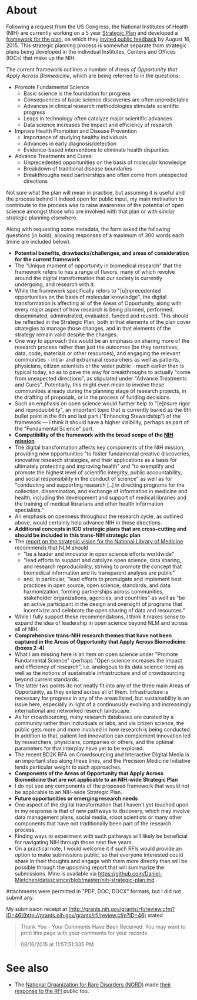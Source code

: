 # About
Following a request from the US Congress, the National Institutes of Health (NIH) are currently working on a 5 year [Strategic Plan](http://www.nih.gov/about/strategic-plan/) and developed a [framework for the plan](http://www.nih.gov/about/strategic-plan/strategic-plan-2015.pdf), on which they [invited public feedback](http://grants.nih.gov/grants/guide/notice-files/NOT-OD-15-118.html) by August 16, 2015. This strategic planning process is somewhat separate from strategic plans being developed in the individual Institutes, Centers and Offices (IOCs) that make up the NIH. 

The current framework outlines a number of *Areas of Opportunity that Apply Across Biomedicine*, which are being referred to in the questions:
 - Promote Fundamental Science
   - Basic science is the foundation for progress
   - Consequences of basic science discoveries are often unpredictable
   - Advances in clinical research methodologies stimulate scientific progress
   - Leaps in technology often catalyze major scientific advances
   - Data science increases the impact and efficiency of research
 - Improve Health Promotion and Disease Prevention
   - Importance of studying healthy individuals
   - Advances in early diagnosis/detection
   - Evidence-based interventions to eliminate health disparities
 - Advance Treatments and Cures
   - Unprecedented opportunities on the basis of molecular knowledge
   - Breakdown of traditional disease boundaries
   - Breakthroughs need partnerships and often come from unexpected directions

Not sure what the plan will mean in practice, but assuming it is useful and the process behind it indeed open for public input, my main motivation to contribute to the process was to raise awareness of the potential of open science amongst those who are involved with that plan or with similar strategic planning elsewhere. 

Along with requesting some metadata, the form asked the following questions (in bold), allowing responses of a maximum of 300 words each (mine are included below).

 -  **Potential benefits, drawbacks/challenges, and areas of consideration for the current framework** 
  -  The "Unique moment of opportunity in biomedical research" that the framework refers to has a range of flavors, many of which revolve around the digital transformation that our society is currently undergoing, and research with it. 
  -  While the framework specifically refers to "[u]nprecedented opportunities on the basis of molecular knowledge", the digital transformation is affecting all of the Areas of Opportunity, along with every major aspect of how research is being planned, performed, disseminated, adminstrated, evaluated, funded and reused. This should be reflected in the Strategic Plan, both in that elements of the plan cover strategies to manage those changes, and in that elements of the strategy remain valid despite the changes.
  -  One way to approach this would be an emphasis on sharing more of the research process rather than just the outcomes (be they narratives, data, code, materials or other resources), and engaging the relevant communities - intra- and extramural researchers as well as patients, physicians, citizen scientists or the wider public - much earlier than is typical today, so as to pave the way for breakthroughs to actually "come from unexpected directions", as stipulated under "Advance Treatments and Cures". Potentially, this might even mean to involve these communities already during the planning stage of research projects, in the drafting of proposals, or in the process of funding decisions.
  -  Such an emphasis on open science would further help to "[e]nsure rigor and reproducibility", an important topic that is currently buried as the 6th bullet point in the 6th and last part ("Enhancing Stewardship") of the framework &mdash; I think it should have a higher visibility, perhaps as part of the "Fundamental Science" part.
 -  **Compatibility of the framework with the broad scope of the [NIH mission](http://www.nih.gov/about/mission.htm)**
  -  The digital transformation affects key components of the NIH mission, providing new opportunities "to foster fundamental creative discoveries, innovative research strategies, and their applications as a basis for ultimately protecting and improving health" and "to exemplify and promote the highest level of scientific integrity, public accountability, and social responsibility in the conduct of science" as well as for "conducting and supporting research  [..] in directing programs for the collection, dissemination, and exchange of information in medicine and health, including the development and support of medical libraries and the training of medical librarians and other health information specialists."
  -  An emphasis on openness throughout the research cycle, as outlined above, would certainly help advance NIH in these directions.
 -  **Additional concepts in ICO strategic plans that are cross-cutting and should be included in this trans-NIH strategic plan**
   - The [report on the strategic vision for the National Library of Medicine](http://acd.od.nih.gov/reports/Report-NLM-06112015-ACD.pdf) recommends that NLM should
       - "be a leader and innovator in open science efforts worldwide"
       - "lead efforts to support and catalyze open science, data sharing, and research reproducibility, striving to promote the concept that biomedical information and its transparent analysis are public"
       - and, in particular, "lead efforts to promulgate and implement best practices in open source, open science, standards, and data harmonization, forming partnerships across communities, stakeholder organizations, agencies, and countries" as well as "be an active participant in the design and oversight of programs that incentivize and celebrate the open sharing of data and resources."
   - While I fully support these recommendations, I think it makes sense to expand the idea of leadership in open science beyond NLM and across all of NIH.
 -  **Comprehensive trans-NIH research themes that have not been captured in the Areas of Opportunity that Apply Across Biomedicine (boxes 2-4)**
  - What I am missing here is an item on open science under "Promote Fundamental Science" (perhaps "Open science increases the impact and efficiency of research", i.e. analogous to its data science item) as well as the notions of sustainable infrastructure and of crowdsourcing beyond current standards. 
  - The latter two points do not neatly fit into any of the three main Areas of Opportunity, as they extend across all of them. Infrastructure is necessary for progress in any of the areas listed, but sustainability is an issue here, especially in light of a continuously evolving and increasingly international and networked reserch landscape.
  - As for crowdsourcing, many research databases are curated by a community rather than individuals or labs, and via citizen science, the public gets more and more involved in how research is being conducted. In addition to that, patient-led innovation can complement innovation led by researchers, physicians, companies or others, and the optimal parameters for that interplay have yet to be explored. 
  - The recent BD2K RFA on Crowdsourcing and Interactive Digital Media is an important step along these lines, and the Precision Medicine Initiative lends particular weight to such approaches.
 -  **Components of the Areas of Opportunity that Apply Across Biomedicine that are not applicable to an NIH-wide Strategic Plan**
  - I do not see any components of the proposed framework that would not be applicable to an NIH-wide Strategic Plan. 
 -  **Future opportunities or emerging research needs**
  - One aspect of the digital transformation that I haven't yet touched upon in my response is that of new pathways to discovery, which may involve data management plans, social media, robot scientists or many other components that have not traditionally been part of the research process. 
  - Finding ways to experiment with such pathways will likely be beneficial for navigating NIH through those next five years.
  - On a practical note, I would welcome it if such RFIs would provide an option to make submissions public, so that everyone interested could share in their thoughts and engage with them more directly than will be possible through the upcoming report that will summarize the submissions. Mine is available via https://github.com/Daniel-Mietchen/datascience/blob/master/nih-strategic-plan.md .


Attachments were permitted in "PDF, DOC, DOCX" formats, but I did not submit any.

My submission receipt at [http://grants.nih.gov/grants/rfi/review.cfm?ID=46](http://grants.nih.gov/grants/rfi/review.cfm?ID=46) stated 
>  Thank You - Your Comments Have Been Received. You may want to print this page with your comments for your records.
> 
> 08/16/2015 at 11:57:51:335 PM

# See also
* The [National Organization for Rare Disorders (NORD)](http://rarediseases.org/) made [their response to the RFI](http://rarediseases.org/assets/files/policy-statements/2015-08-14.NORD-Comments-on-Request-for-Information-%28RFI%29-Inviting-Comments-and-Suggestions-on-a-Framework-for-the-NIH-wide-Strategic-Plan.pdf) public too.
